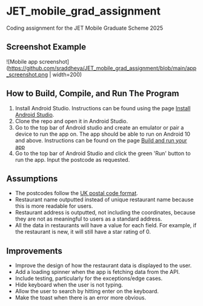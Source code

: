 # JET_mobile_grad_assignment

Coding assignment for the JET Mobile Graduate Scheme 2025

## Screenshot Example

![Mobile app screenshot](https://github.com/sraddheya/JET_mobile_grad_assignment/blob/main/app_screenshot.png | width=200)

## How to Build, Compile, and Run The Program

1. Install Android Studio. Instructions can be found using the page [Install Android Studio](https://developer.android.com/studio/install).
2. Clone the repo and open it in Android Studio.
3. Go to the top bar of Android studio and create an emulator or pair a device to run the app on. The app should be able to run on Android 10 and above. Instructions can be found on the page [Build and run your app](https://developer.android.com/studio/run)
4. Go to the top bar of Android Studio and click the green 'Run' button to run the app. Input the postcode as requested.

## Assumptions

- The postcodes follow the [UK postal code format](https://assets.publishing.service.gov.uk/media/5a81ebbded915d74e6234d42/Appendix_C_ILR_2017_to_2018_v1_Published_28April17.pdf).
- Restaurant name outputted instead of unique restaurant name because this is more readable for users.
- Restaurant address is outputted, not including the coordinates, because they are not as meaningful to users as a standard address.
- All the data in restaurants will have a value for each field. For example, if the restaurant is new, it will still have a star rating of 0.

## Improvements

- Improve the design of how the restaurant data is displayed to the user.
- Add a loading spinner when the app is fetching data from the API.
- Include testing, particularly for the exceptions/edge cases.
- Hide keyboard when the user is not typing.
- Allow the user to search by hitting enter on the keyboard.
- Make the toast when there is an error more obvious.
